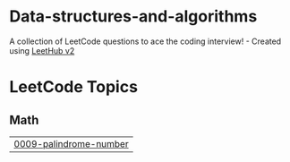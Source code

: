 # Data-structures-and-algorithms
A collection of LeetCode questions to ace the coding interview! - Created using [LeetHub v2](https://github.com/arunbhardwaj/LeetHub-2.0)

<!---LeetCode Topics Start-->
# LeetCode Topics
## Math
|  |
| ------- |
| [0009-palindrome-number](https://github.com/melkamzeranteneh/Data-structures-and-algorithms/tree/master/0009-palindrome-number) |
<!---LeetCode Topics End-->